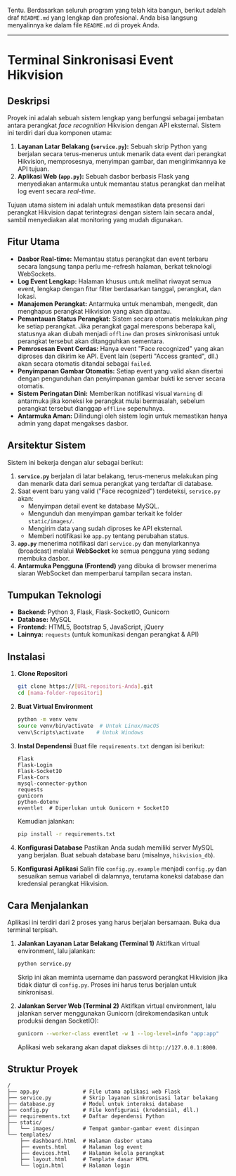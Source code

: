 Tentu. Berdasarkan seluruh program yang telah kita bangun, berikut adalah draf `README.md` yang lengkap dan profesional. Anda bisa langsung menyalinnya ke dalam file `README.md` di proyek Anda.

-----

# Terminal Sinkronisasi Event Hikvision

## Deskripsi

Proyek ini adalah sebuah sistem lengkap yang berfungsi sebagai jembatan antara perangkat *face recognition* Hikvision dengan API eksternal. Sistem ini terdiri dari dua komponen utama:

1.  **Layanan Latar Belakang (`service.py`):** Sebuah skrip Python yang berjalan secara terus-menerus untuk menarik data event dari perangkat Hikvision, memprosesnya, menyimpan gambar, dan mengirimkannya ke API tujuan.
2.  **Aplikasi Web (`app.py`):** Sebuah dasbor berbasis Flask yang menyediakan antarmuka untuk memantau status perangkat dan melihat log event secara *real-time*.

Tujuan utama sistem ini adalah untuk memastikan data presensi dari perangkat Hikvision dapat terintegrasi dengan sistem lain secara andal, sambil menyediakan alat monitoring yang mudah digunakan.

## Fitur Utama

  * **Dasbor Real-time:** Memantau status perangkat dan event terbaru secara langsung tanpa perlu me-refresh halaman, berkat teknologi WebSockets.
  * **Log Event Lengkap:** Halaman khusus untuk melihat riwayat semua event, lengkap dengan fitur filter berdasarkan tanggal, perangkat, dan lokasi.
  * **Manajemen Perangkat:** Antarmuka untuk menambah, mengedit, dan menghapus perangkat Hikvision yang akan dipantau.
  * **Pemantauan Status Perangkat:** Sistem secara otomatis melakukan *ping* ke setiap perangkat. Jika perangkat gagal merespons beberapa kali, statusnya akan diubah menjadi `offline` dan proses sinkronisasi untuk perangkat tersebut akan ditangguhkan sementara.
  * **Pemrosesan Event Cerdas:** Hanya event "Face recognized" yang akan diproses dan dikirim ke API. Event lain (seperti "Access granted", dll.) akan secara otomatis ditandai sebagai `failed`.
  * **Penyimpanan Gambar Otomatis:** Setiap event yang valid akan disertai dengan pengunduhan dan penyimpanan gambar bukti ke server secara otomatis.
  * **Sistem Peringatan Dini:** Memberikan notifikasi visual `Warning` di antarmuka jika koneksi ke perangkat mulai bermasalah, sebelum perangkat tersebut dianggap `offline` sepenuhnya.
  * **Antarmuka Aman:** Dilindungi oleh sistem login untuk memastikan hanya admin yang dapat mengakses dasbor.

## Arsitektur Sistem

Sistem ini bekerja dengan alur sebagai berikut:

1.  **`service.py`** berjalan di latar belakang, terus-menerus melakukan ping dan menarik data dari semua perangkat yang terdaftar di database.
2.  Saat event baru yang valid ("Face recognized") terdeteksi, `service.py` akan:
      * Menyimpan detail event ke database MySQL.
      * Mengunduh dan menyimpan gambar terkait ke folder `static/images/`.
      * Mengirim data yang sudah diproses ke API eksternal.
      * Memberi notifikasi ke `app.py` tentang perubahan status.
3.  **`app.py`** menerima notifikasi dari `service.py` dan menyiarkannya (broadcast) melalui **WebSocket** ke semua pengguna yang sedang membuka dasbor.
4.  **Antarmuka Pengguna (Frontend)** yang dibuka di browser menerima siaran WebSocket dan memperbarui tampilan secara instan.

## Tumpukan Teknologi

  * **Backend:** Python 3, Flask, Flask-SocketIO, Gunicorn
  * **Database:** MySQL
  * **Frontend:** HTML5, Bootstrap 5, JavaScript, jQuery
  * **Lainnya:** `requests` (untuk komunikasi dengan perangkat & API)

## Instalasi

1.  **Clone Repositori**

    ```bash
    git clone https://[URL-repositori-Anda].git
    cd [nama-folder-repositori]
    ```

2.  **Buat Virtual Environment**

    ```bash
    python -m venv venv
    source venv/bin/activate  # Untuk Linux/macOS
    venv\Scripts\activate    # Untuk Windows
    ```

3.  **Instal Dependensi**
    Buat file `requirements.txt` dengan isi berikut:

    ```
    Flask
    Flask-Login
    Flask-SocketIO
    Flask-Cors
    mysql-connector-python
    requests
    gunicorn
    python-dotenv
    eventlet  # Diperlukan untuk Gunicorn + SocketIO
    ```

    Kemudian jalankan:

    ```bash
    pip install -r requirements.txt
    ```

4.  **Konfigurasi Database**
    Pastikan Anda sudah memiliki server MySQL yang berjalan. Buat sebuah database baru (misalnya, `hikvision_db`).

5.  **Konfigurasi Aplikasi**
    Salin file `config.py.example` menjadi `config.py` dan sesuaikan semua variabel di dalamnya, terutama koneksi database dan kredensial perangkat Hikvision.

## Cara Menjalankan

Aplikasi ini terdiri dari 2 proses yang harus berjalan bersamaan. Buka dua terminal terpisah.

1.  **Jalankan Layanan Latar Belakang (Terminal 1)**
    Aktifkan virtual environment, lalu jalankan:

    ```bash
    python service.py
    ```

    Skrip ini akan meminta username dan password perangkat Hikvision jika tidak diatur di `config.py`. Proses ini harus terus berjalan untuk sinkronisasi.

2.  **Jalankan Server Web (Terminal 2)**
    Aktifkan virtual environment, lalu jalankan server menggunakan Gunicorn (direkomendasikan untuk produksi dengan SocketIO):

    ```bash
    gunicorn --worker-class eventlet -w 1 --log-level=info "app:app"
    ```

    Aplikasi web sekarang akan dapat diakses di `http://127.0.0.1:8000`.

## Struktur Proyek

```
/
├── app.py              # File utama aplikasi web Flask
├── service.py          # Skrip layanan sinkronisasi latar belakang
├── database.py         # Modul untuk interaksi database
├── config.py           # File konfigurasi (kredensial, dll.)
├── requirements.txt    # Daftar dependensi Python
├── static/
│   └── images/         # Tempat gambar-gambar event disimpan
└── templates/
    ├── dashboard.html  # Halaman dasbor utama
    ├── events.html     # Halaman log event
    ├── devices.html    # Halaman kelola perangkat
    ├── layout.html     # Template dasar HTML
    └── login.html      # Halaman login
```